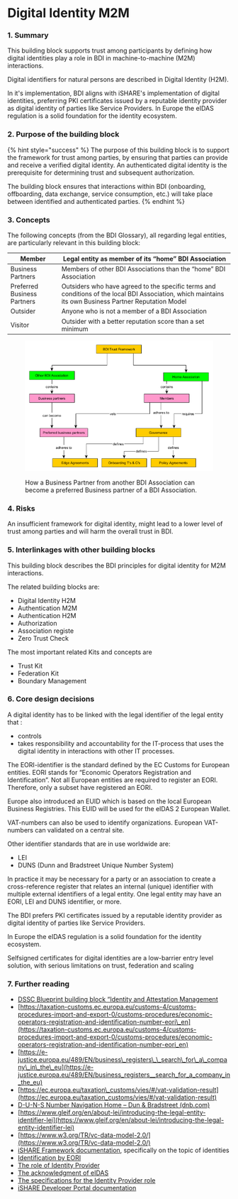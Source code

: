 # Digital Identity M2M

### 1. Summary

This building block supports trust among participants by defining how digital identities play a role in BDI in machine-to-machine (M2M) interactions.

Digital identifiers for natural persons are described in Digital Identity (H2M).

In it's implementation, BDI aligns with iSHARE's implementation of digital identities, preferring PKI certificates issued by a reputable identity provider as digital identity of parties like Service Providers. In Europe the eIDAS regulation is a solid foundation for the identity ecosystem.

### 2. Purpose of the building block

{% hint style="success" %}
The purpose of this building block is to support the framework for trust among parties, by ensuring that parties can provide and receive a verified digital identity. An authenticated digital identity is the prerequisite for determining trust and subsequent authorization.

The building block ensures that interactions within BDI (onboarding, offboarding, data exchange, service consumption, etc.) will take place between identified and authenticated parties.
{% endhint %}

### 3. Concepts

The following concepts (from the BDI Glossary), all regarding legal entities, are particularly relevant in this building block:

| Member                      | Legal entity as member of its “home” BDI Association                                                                                                   |
| --------------------------- | ------------------------------------------------------------------------------------------------------------------------------------------------------ |
| Business Partners           | Members of other BDI Associations than the “home” BDI Association                                                                                      |
| Preferred Business Partners | Outsiders who have agreed to the specific terms and conditions of the local BDI Association, which maintains its own Business Partner Reputation Model |
| Outsider                    | Anyone who is not a member of a BDI Association                                                                                                        |
| Visitor                     | Outsider with a better reputation score than a set minimum                                                                                             |

<figure><img src="../../../.gitbook/assets/)ther association.png" alt=""><figcaption><p>How a Business Partner from another BDI Association can become a preferred Business partner of a BDI Association.</p></figcaption></figure>

### 4. Risks

An insufficient framework for digital identity, might lead to a lower level of trust among parties and will harm the overall trust in BDI.

### 5. Interlinkages with other building blocks

This building block describes the BDI principles for digital identity for M2M interactions.

The related building blocks are:

* Digital Identity H2M
* Authentication M2M
* Authentication H2M
* Authorization
* Association registe
* Zero Trust Check

The most important related Kits and concepts are

* Trust Kit
* Federation Kit
* Boundary Management

### 6. Core design decisions

A digital identity has to be linked with the legal identifier of the legal entity that :

* controls
* takes responsibility and accountability for the IT-process that uses the digital identity in interactions with other IT processes.

The EORI-identifier is the standard defined by the EC Customs for European entities. EORI stands for “Economic Operators Registration and Identification”. Not all European entities are required to register an EORI. Therefore, only a subset have registered an EORI.

Europe also introduced an EUID which is based on the local European Business Registries. This EUID will be used for the eIDAS 2 European Wallet.

VAT-numbers can also be used to identify organizations. European VAT-numbers can validated on a central site.

Other identifier standards that are in use worldwide are:

* LEI
* DUNS (Dunn and Bradstreet Unique Number System)

In practice it may be necessary for a party or an association to create a cross-reference register that relates an internal (unique) identifier with multiple external identifiers of a legal entity. One legal entity may have an EORI, LEI and DUNS identifier, or more.

The BDI prefers PKI certificates issued by a reputable identity provider as digital identity of parties like Service Providers.

In Europe the eIDAS regulation is a solid foundation for the identity ecosystem.

Selfsigned certificates for digital identities are a low-barrier entry level solution, with serious limitations on trust, federation and scaling

### 7. Further reading

* ​[DSSC Blueprint building block “Identity and Attestation Management](https://dssc.eu/space/BVE/357075352/Identity+and+Attestation+Management)
* [https://taxation-customs.ec.europa.eu/customs-4/customs-procedures-import-and-export-0/customs-procedures/economic-operators-registration-and-identification-number-eori\_en](https://taxation-customs.ec.europa.eu/customs-4/customs-procedures-import-and-export-0/customs-procedures/economic-operators-registration-and-identification-number-eori_en)
* ​[https://e-justice.europa.eu/489/EN/business\_registers\_\_search\_for\_a\_company\_in\_the\_eu](https://e-justice.europa.eu/489/EN/business_registers__search_for_a_company_in_the_eu)
* [https://ec.europa.eu/taxation\_customs/vies/#/vat-validation-result](https://ec.europa.eu/taxation_customs/vies/#/vat-validation-result)
* [D-U-N-S Number Navigation Home – Dun & Bradstreet (dnb.com)](https://www.dnb.com/duns.html)
* [https://www.gleif.org/en/about-lei/introducing-the-legal-entity-identifier-lei](https://www.gleif.org/en/about-lei/introducing-the-legal-entity-identifier-lei)
* ​[https://www.w3.org/TR/vc-data-model-2.0/](https://www.w3.org/TR/vc-data-model-2.0/)​
* ​[iSHARE Framework documentation](https://framework.ishare.eu/), specifically on the topic of identities
* [Identification by EORI](https://framework.ishare.eu/is/identification-by-eori)​
* ​[The role of Identity Provider](https://framework.ishare.eu/is/functional-requirements-per-role#Functionalrequirementsperrole-IdentityProvider)​
* ​[The acknowledgment of eIDAS](https://framework.ishare.eu/is/regulation-on-electronic-identification-and-trust-)
* [The specifications for the Identity Provider role](https://dev.ishare.eu/identity-provider/authorize.html)​
* ​[iSHARE Developer Portal documentation](https://dev.ishare.eu/)​
